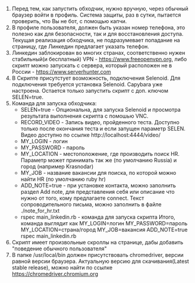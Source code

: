 1) Перед тем, как запустить обходчик, нужно вручную, через обычный браузер войти в профиль. Система защиты, раз в сутки, пытается проверить, что Вы не бот, с помощью капчи.
2) В профиле пользователя, должен быть указан номер телефона, это полезно как для безопасности, так и для восстановления доступа.
   Текущая реализация обходчика, не подразумевает попадание на страницу, где Линкедин предлагает указать телефон.
3) Линкедин заблокирован во многих странах, соответственно нужен стабильный(и бесплатный) VPN - https://www.freeopenvpn.org, либо скрипт можно запускать с сервера, который расположен не в России - https://www.serverhunter.com
4) В Скрипте присутстует возможность, подключения Selenoid. Для подключения требуется установка Selenoid. Capybara уже настроена. Остается только запустить скрипт с доп. ключом SELEN=true.
6) Команда для запуска обходчика:
   - SELEN=true - Опциональна, для запуска Selenoid и просмотра результата выполнения скрипта с помошью VNC.
   - RECORD_VIDEO - Запись видео, пройденного теста. Доступно только после окончания теста и если запущен параметр SELEN. Видео доступно по ссылке http://localhost:4444/video/
   - MY_LOGIN - логин
   - MY_PASSWORD - пароль
   - MY_LOCATION - местоположение, где производить поиск HR. Параметр может принимать так же (по умолчанию Russia) и город (например Krasnodar)
   - MY_JOB - название вакансии для поиска, по которой можно найти HR (по умолчанию ruby hr)
   - ADD_NOTE=true - при установке контакта, можно заполнить раздел Add note, для представления себя или описание что нужно от того, кому предлагаете connect. 
   Текст сопроводительного письма, можно заполнить в файле ./note_for_hr.txt
   - rspec main_linkedin.rb - команда для запуска скрипта
Итого, команда выглядит как MY_LOGIN=логин MY_PASSWORD=пароль MY_LOCATION=страна/город MY_JOB=вакансия ADD_NOTE=true rspec main_linkedin.rb
7) Скрипт имеет произвольные скроллы на странице, дабы добавить "поведение обычного пользователя"
8) В папке /usr/local/bin должен присутствовать chromedriver, версии равной версии браузера.
Актуальную версию для скачивания(Latest stable release), можно найти по ссылке https://chromedriver.chromium.org
 